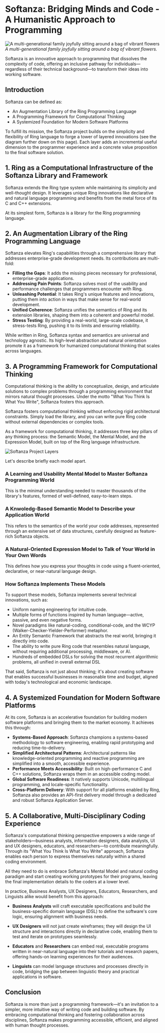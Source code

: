 # Softanza: Bridging Minds and Code - A Humanistic Approach to Programming 
![A multi-generational family joyfully sitting around a bag of vibrant flowers](../images/stz-for-the-rest-of-us.jpg)  
*A multi-generational family joyfully sitting around a bag of vibrant flowers.*

Softanza is an innovative approach to programming that dissolves the complexity of code, offering an inclusive pathway for individuals—regardless of their technical background—to transform their ideas into working software.

## Introduction

Softanza can be defined as:

- An Augmentation Library of the Ring Programming Language
- A Programming Framework for Computational Thinking
- A Systemized Foundation for Modern Software Platforms

To fulfill its mission, the Softanza project builds on the simplicity and flexibility of Ring language to forge a tower of layered innovations (see the diagram further down on this page). Each layer adds an incremental useful dimension to the programmer experience and a concrete value proposition to the final software solution.

## 1. Ring as a Computational Infrastructure of the Softanza Library and Framework

Softanza extends the Ring type system while maintaining its simplicity and well-thought design. It leverages unique Ring innovations like declarative and natural language programming and benefits from the metal force of its C and C++ extensions.

At its simplest form, Softanza is a library for the Ring programming language.

## 2. An Augmentation Library of the Ring Programming Language

Softanza elevates Ring's capabilities through a comprehensive library that addresses enterprise-grade development needs. Its contributions are multi-fold:

- **Filling the Gaps**: It adds the missing pieces necessary for professional, enterprise-grade applications.
- **Addressing Pain Points**: Softanza solves most of the usability and performance challenges that programmers encounter with Ring.
- **Unleashing Potential**: It takes Ring's unique features and innovations, putting them into action in ways that make sense for real-world development.
- **Unified Coherence**: Softanza unifies the semantics of Ring and its extension libraries, shaping them into a coherent and powerful model.
- **Stress Testing**: By providing a real-world, large-scale codebase, it stress-tests Ring, pushing it to its limits and ensuring reliability.

While written in Ring, Softanza syntax and semantics are universal and technology agnostic. Its high-level abstraction and natural orientation promote it as a framework for humanized computational thinking that scales across languages.

## 3. A Programming Framework for Computational Thinking

Computational thinking is the ability to conceptualize, design, and articulate solutions to complex problems through a programming environment that mirrors natural thought processes. Under the motto "What You Think Is What You Write", Softanza fosters this approach.

Softanza fosters computational thinking without enforcing rigid architectural constraints. Simply load the library, and you can write pure Ring code without external dependencies or complex tools.

As a framework for computational thinking, it addresses three key pillars of any thinking process: the Semantic Model, the Mental Model, and the Expression Model, built on top of the Ring language infrastructure.

![Softanza Project Layers](../images/stz-project-layers.jpg)

Let's describe briefly each model apart.

### A Learning and Usability Mental Model to Master Softanza Programming World

This is the minimal understanding needed to master thousands of the library's features, formed of well-defined, easy-to-learn steps.

### A Knwoledg-Based Semantic Model to Describe your Application World

This refers to the semantics of the world your code addresses, represented through an extensive set of data structures, carefully designed as feature-rich Softanza objects.

### A Natural-Oriented Expression Model to Talk of Your World in Your Own Words

This defines how you express your thoughts in code using a fluent-oriented, declarative, or near-natural language design.

### How Softanza Implements These Models

To support these models, Softanza implements several technical innovations, such as:

- Uniform naming engineering for intuitive code.
- Multiple forms of functions inspired by human language—active, passive, and even negative forms.
- Novel paradigms like natural-coding, conditional-code, and the WCYP (Walker-Checker-Yielder-Performer) metaphor.
- An Entity Semantic Framework that abstracts the real world, bringing it directly into code.
- The ability to write pure Ring code that resembles natural language, without requiring additional processing, middleware, or AI.
- Hundreds of embedded DSLs for solving the most recurrent algorithmic problems, all unified in overall external DSL

That said, Softanza is not just about thinking; it's about creating software that enables successful businesses in reasonable time and budget, aligned with today's technological and economic landscape.

## 4. A Systemized Foundation for Modern Software Platforms

At its core, Softanza is an accelerative foundation for building modern software platforms and bringing them to the market economy. It achieves this through:

- **Systems-Based Approach**: Softanza champions a systems-based methodology to software engineering, enabling rapid prototyping and reducing time-to-delivery.
- **Simplified Architectural Patterns**: Architectural patterns like knowledge-oriented programming and reactive programming are simplified into a smooth, accessible experience.
- **Performance Meets Accessibility**: Built on high-performance C and C++ solutions, Softanza wraps them in an accessible coding model.
- **Global Software Readiness**: It natively supports Unicode, multilingual programming, and locale-specific functionality.
- **Cross-Platform Delivery**: With support for all platforms enabled by Ring, Softanza also provides an API-first delivery model through a dedicated and robust Softanza Application Server.

## 5. A Collaborative, Multi-Disciplinary Coding Experience

Softanza's computational thinking perspective empowers a wide range of stakeholders—business analysts, information designers, data analysts, UI and UX designers, educators, and researchers—to contribute meaningfully. Through its "What You Think Is What You Write" approach, Softanza enables each person to express themselves naturally within a shared coding environment.

All they need to do is embrace Softanza's Mental Model and natural coding paradigm and start creating working prototypes for their programs, leaving the final implementation details to the coders at a lower level.

In practice, Business Analysts, UX Designers, Educators, Researchers, and Linguists alike would benefit from this approach: 

- **Business Analysts** will craft executable specifications and build the business-specific domain language (DSL) to define the software's core logic, ensuring alignment with business needs.
  
- **UX Designers** will not just create wireframes; they will design the UI structure and interactions directly in declarative code, enabling them to test and iterate on prototypes seamlessly.

- **Educators** and **Researchers** can embed real, executable programs written in near-natural language into their tutorials and research papers, offering hands-on learning experiences for their audiences.

- **Linguists** can model language structures and processes directly in code, bridging the gap between linguistic theory and practical applications in software. 

## Conclusion

Softanza is more than just a programming framework—it's an invitation to a simpler, more intuitive way of writing code and building software. By embracing computational thinking and fostering collaboration across disciplines, Softanza makes programming accessible, efficient, and aligned with human thought processes.